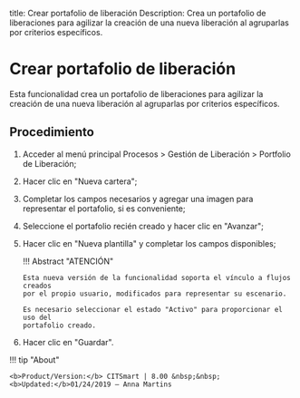title: Crear portafolio de liberación
Description: Crea un portafolio de liberaciones para agilizar la creación de una nueva liberación al agruparlas por criterios específicos.
# Crear portafolio de liberación


Esta funcionalidad crea un portafolio de liberaciones para agilizar la creación
de una nueva liberación al agruparlas por criterios específicos.

Procedimiento
-----------------

1.  Acceder al menú principal Procesos \> Gestión de Liberación \> Portfolio de
    Liberación;

2.  Hacer clic en "Nueva cartera";

3.  Completar los campos necesarios y agregar una imagen para representar el
    portafolio, si es conveniente;

4.  Seleccione el portafolio recién creado y hacer clic en "Avanzar";

5.  Hacer clic en "Nueva plantilla" y completar los campos disponibles;

    !!! Abstract "ATENCIÓN"

        Esta nueva versión de la funcionalidad soporta el vínculo a flujos creados
        por el propio usuario, modificados para representar su escenario.

        Es necesario seleccionar el estado "Activo" para proporcionar el uso del
        portafolio creado.

5.  Hacer clic en "Guardar".


!!! tip "About"

    <b>Product/Version:</b> CITSmart | 8.00 &nbsp;&nbsp;
    <b>Updated:</b>01/24/2019 – Anna Martins

